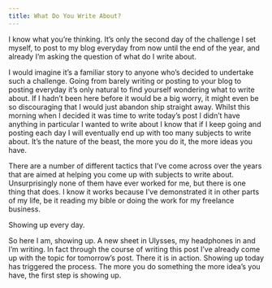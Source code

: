 ```yaml
---
title: What Do You Write About?
---
```

I know what you’re thinking. It’s only the second day of the challenge I set myself, to post to my blog everyday from now until the end of the year, and already I’m asking the question of what do I write about.

I would imagine it’s a familiar story to anyone who’s decided to undertake such a challenge. Going from barely writing or posting to your blog to posting everyday it’s only natural to find yourself wondering what to write about. If I hadn’t been here before it would be a big worry, it might even be so discouraging that I would just abandon ship straight away. Whilst this morning when I decided it was time to write today’s post I didn’t have anything in particular I wanted to write about I know that if I keep going and posting each day I will eventually end up with too many subjects to write about. It’s the nature of the beast, the more you do it, the more ideas you have.

There are a number of different tactics that I’ve come across over the years that are aimed at helping you come up with subjects to write about. Unsurprisingly none of them have ever worked for me, but there is one thing that does. I know it works because I’ve demonstrated it in other parts of my life, be it reading my bible or doing the work for my freelance business.

Showing up every day.

So here I am, showing up. A new sheet in Ulysses, my headphones in and I’m writing. In fact through the course of writing this post I’ve already come up with the topic for tomorrow’s post. There it is in action. Showing up today has triggered the process. The more you do something the more idea’s you have, the first step is showing up.
